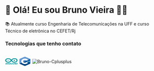 # 👋 Olá! Eu sou Bruno Vieira :man_technologist:

📚 Atualmente curso Engenharia de Telecomunicações na UFF e curso Técnico de eletrônica no CEFET/Rj

<!--Pessoal que veio atrás do **Github Stats:** a API provavelmente saiu do ar nesse período,
mas você pode adicionar a sua própria, seguindo esse [tutorial](https://github.com/anuraghazra/github-readme-stats/blob/master/readme.md#deploy-on-your-own-vercel-instance)-->

### Tecnologias que tenho contato

<div style="display: inline_block"><br>
  <img align="center" alt="Bruno-Arduino" height="30" width="40" src="https://raw.githubusercontent.com/devicons/devicon/master/icons/arduino/arduino-original-wordmark.svg">
  <img align="center" alt="Bruno-Cplusplus" height="30" width="40" src="https://raw.githubusercontent.com/devicons/devicon/master/icons/cplusplus/cplusplus-original.svg">
  <img align="center" alt="Bruno-Cplusplus" height="30" width="40" src="https://cdn.jsdelivr.net/gh/devicons/devicon@latest/icons/html5/html5-original-wordmark.svg">
          
</div> 
  
  ##
 
<!--<div> 
  <a href="https://www.linkedin.com/in/brunovieiram" target="_blank"><img src="https://img.shields.io/badge/-LinkedIn-%230077B5?style=for-the-badge&logo=linkedin&logoColor=white" target="_blank"></a>   
</div> -->
